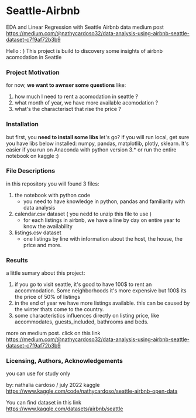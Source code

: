 # Seattle-Airbnb
EDA and Linear Regression with Seattle Airbnb data
medium post https://medium.com/@nathycardoso32/data-analysis-using-airbnb-seattle-dataset-c7f9af72b3b9


Hello : )
This project is build to discovery some insights of airbnb acomodation in Seattle

### Project Motivation
for now, <b>we want to awnser some questions</b> like:

1) how much I need to rent a acomodation in seattle ?
2) what month of year, we have more available acomodation ?
3) what's the characterisct that rise the price ?

### Installation

but first, you <b>need to install some libs</b> let's go?
if you will run local, get sure you have libs below installed: numpy, pandas, matplotlib, plotly, sklearn. It's easier if you run on Anaconda with python version 3.*
or run the entire notebook on kaggle :) 

### File Descriptions
in this repository you will found 3 files:
1) the notebook with python code 
    - you need to have knowledge in python, pandas and familiarity with data analysis
2) calendar.csv dataset ( you nedd to unzip this file to use )
    - for each listings in airbnb, we have a line by day on entire year to know the availability 
3) listings.csv dataset
    - one listings by line with information about the host, the house, the price and more.

### Results

a little sumary about this project:
        
1) if you go to visit seattle, it's good to have 100$ to rent an accommodation. Some neighborhoods it's more expensive but 100$ its the price of 50% of listings
2) in the end of year we have more listings available. this can be caused by the winter thats come to the country.
3) some characteristics influences directly on listing price, like accommodates, guests_included, bathrooms and beds.

more on medium post. click on this link https://medium.com/@nathycardoso32/data-analysis-using-airbnb-seattle-dataset-c7f9af72b3b9

### Licensing, Authors, Acknowledgements
you can use for study only


by: nathalia cardoso / july 2022 kaggle https://www.kaggle.com/code/nathycardoso/seattle-airbnb-open-data

You can find dataset in this link
https://www.kaggle.com/datasets/airbnb/seattle




